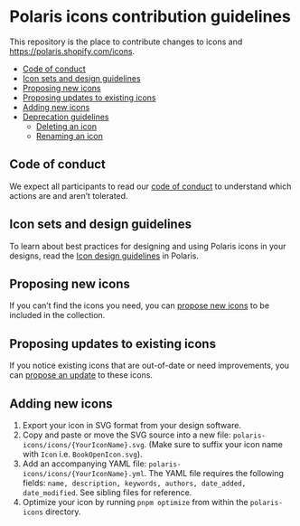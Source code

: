 # Polaris icons contribution guidelines

This repository is the place to contribute changes to icons and <https://polaris.shopify.com/icons>.

- [Code of conduct](#code-of-conduct)
- [Icon sets and design guidelines](#icon-sets-and-design-guidelines)
- [Proposing new icons](#proposing-new-icons)
- [Proposing updates to existing icons](#proposing-updates-to-existing-icons)
- [Adding new icons](#adding-new-icons)
- [Deprecation guidelines](#deprecation-guidelines)
  - [Deleting an icon](#deleting-an-icon)
  - [Renaming an icon](#renaming-an-icon)

## Code of conduct

We expect all participants to read our [code of conduct](https://github.com/Shopify/polaris/blob/main/.github/CODE_OF_CONDUCT.md) to understand which actions are and aren’t tolerated.

## Icon sets and design guidelines

To learn about best practices for designing and using Polaris icons in your designs, read the [Icon design guidelines](https://polaris.shopify.com/design/icons) in Polaris.

## Proposing new icons

If you can’t find the icons you need, you can [propose new icons](https://github.com/Shopify/polaris/issues/new?assignees=&labels=Icon&template=NEW_ICON.yml&title=%5BIcon%5D%3A+New+icon+%3Cicon-name%3E) to be included in the collection.

## Proposing updates to existing icons

If you notice existing icons that are out-of-date or need improvements, you can [propose an update](https://github.com/Shopify/polaris/issues/new?assignees=&labels=Icon&template=UPDATE_ICON.yml&title=%5BIcon%5D%3A+Update+icon+%3Cicon-name%3E) to these icons.

## Adding new icons

1. Export your icon in SVG format from your design software.
1. Copy and paste or move the SVG source into a new file: `polaris-icons/icons/{YourIconName}.svg`. (Make sure to suffix your icon name with `Icon` i.e. `BookOpenIcon.svg`).
1. Add an accompanying YAML file: `polaris-icons/icons/{YourIconName}.yml`. The YAML file requires the following fields: `name, description, keywords, authors, date_added, date_modified`. See sibling files for reference.
1. Optimize your icon by running `pnpm optimize` from within the `polaris-icons` directory.

